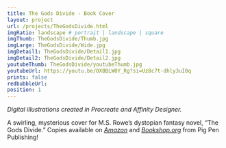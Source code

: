```yaml
---
title: The Gods Divide - Book Cover
layout: project
url: /projects/TheGodsDivide.html
imgRatio: landscape # portrait | landscape | square
imgThumb: TheGodsDivide/Thumb.jpg
imgLarge: TheGodsDivide/Wide.jpg
imgDetail1: TheGodsDivide/Detail1.jpg
imgDetail2: TheGodsDivide/Detail2.jpg
youtubeThumb: TheGodsDivide/youtubeThumb.jpg
youtubeUrl: https://youtu.be/OXBBLW0Y_Rg?si=Uz8c7t-dhly3uI0q
prints: false
redbubbleUrl: 
position: 1
---
```


*Digital illustrations created in Procreate and Affinity Designer.* 

A swirling, mysterious cover for M.S. Rowe’s dystopian fantasy novel, “The Gods Divide.” Copies available on [*Amazon*](https://a.co/d/8nhErXm) and [*Bookshop.org*](https://bookshop.org/p/books/the-gods-divide-m-s-rowe/22062284?ean=9781958821060) from Pig Pen Publishing!
